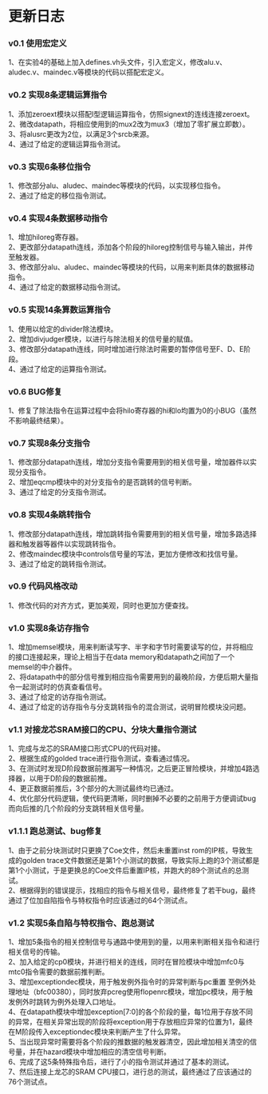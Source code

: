 # 更新日志
### v0.1 使用宏定义
1、在实验4的基础上加入defines.vh头文件，引入宏定义，修改alu.v、aludec.v、maindec.v等模块的代码以搭配宏定义。<br>

### v0.2 实现8条逻辑运算指令
1、添加zeroext模块以搭配I型逻辑运算指令，仿照signext的连线连接zeroext。<br>
2、微改datapath，将相应使用到的mux2改为mux3（增加了零扩展立即数）。<br>
3、将alusrc更改为2位，以满足3个srcb来源。<br>
4、通过了给定的逻辑运算指令测试。<br>

### v0.3 实现6条移位指令
1、修改部分alu、aludec、maindec等模块的代码，以实现移位指令。<br>
2、通过了给定的移位指令测试。<br>

### v0.4 实现4条数据移动指令
1、增加hiloreg寄存器。<br>
2、更改部分datapath连线，添加各个阶段的hiloreg控制信号与输入输出，并传至触发器。<br>
3、修改部分alu、aludec、maindec等模块的代码，以用来判断具体的数据移动指令。<br>
4、通过了给定的数据移动指令测试。<br>

### v0.5 实现14条算数运算指令
1、使用以给定的divider除法模块。<br>
2、增加divjudger模块，以进行与除法相关的信号量的赋值。<br>
3、修改部分datapath连线，同时增加进行除法时需要的暂停信号至F、D、E阶段。<br>
4、通过了给定的运算指令测试。<br>

### v0.6 BUG修复
1、修复了除法指令在运算过程中会将hilo寄存器的hi和lo均置为0的小BUG（虽然不影响最终结果）。<br>

### v0.7 实现8条分支指令
1、修改部分datapath连线，增加分支指令需要用到的相关信号量，增加器件以实现分支指令。<br>
2、增加eqcmp模块中的对分支指令的是否跳转的信号判断。<br>
3、通过了给定的分支指令测试。<br>

### v0.8 实现4条跳转指令
1、修改部分datapath连线，增加跳转指令需要用到的相关信号量，增加多路选择器和触发器等器件以实现跳转指令。<br>
2、修改maindec模块中controls信号量的写法，更加方便修改和找信号量。<br>
3、通过了给定的跳转指令测试。<br>

### v0.9 代码风格改动
1、修改代码的对齐方式，更加美观，同时也更加方便查找。<br>

### v1.0 实现8条访存指令
1、增加memsel模块，用来判断读写字、半字和字节时需要读写的位，并将相应的接口连接起来，理论上相当于在data memory和datapath之间加了一个memsel的中介器件。<br>
2、将datapath中的部分信号推到相应指令需要用到的最晚阶段，方便后期大量指令一起测试时的仿真查看信号。<br>
3、通过了给定的访存指令测试。<br>
4、通过了给定的访存指令与分支跳转指令的混合测试，说明冒险模块没问题。<br>

### v1.1 对接龙芯SRAM接口的CPU、分块大量指令测试
1、完成与龙芯的SRAM接口形式CPU的代码对接。<br>
2、根据生成的golded trace进行指令测试，查看通过情况。<br>
3、在测试时发现D阶段数据前推漏写一种情况，之后更正冒险模块，并增加4路选择器，以用于D阶段的数据前推。<br>
4、更正数据前推后，3个部分的大测试最终均已通过。<br>
4、优化部分代码逻辑，使代码更清晰，同时删掉不必要的之前用于方便调试bug而向后推的几个阶段的分支跳转相关信号量。<br>

### v1.1.1 跑总测试、bug修复
1、由于之前分块测试时只更换了Coe文件，然后未重置inst rom的IP核，导致生成的golden trace文件数据还是第1个小测试的数据，导致实际上跑的3个测试都是第1个小测试，于是更换总的Coe文件后重置IP核，并跑大的89个测试点的总测试。<br>
2、根据得到的错误提示，找相应的指令与相关信号，最终修复了若干bug，最终通过了位加自陷指令与特权指令时应该通过的64个测试点。<br>

### v1.2 实现5条自陷与特权指令、跑总测试
1、增加5条指令的相关控制信号与通路中使用到的量，以用来判断相关指令和进行相关信号的传输。<br>
2、加入给定的cp0模块，并进行相关的连线，同时在冒险模块中增加mfc0与mtc0指令需要的数据前推判断。<br>
3、增加exceptiondec模块，用于触发例外指令时的异常判断与pc重置
至例外处理地址（bfc00380），同时放弃pcreg使用flopenrc模块，增加pc模块，用于触发例外时跳转为例外处理入口地址。<br>
4、在datapath模块中增加exception[7:0]的各个阶段的量，每1位用于存放不同的异常，在相关异常出现的阶段将exception用于存放相应异常的位置为1，最终在M阶段传入exceptiondec模块来判断产生了什么异常。<br>
5、当出现异常时需要将各个阶段的推数据的触发器清空，因此增加相关清空的信号量，并在hazard模块中增加相应的清空信号判断。<br>
6、完成了这5条特殊指令后，进行了小的指令测试并通过了基本的测试。<br>
7、然后连接上龙芯的SRAM CPU接口，进行总的测试，最终通过了应该通过的76个测试点。<br>